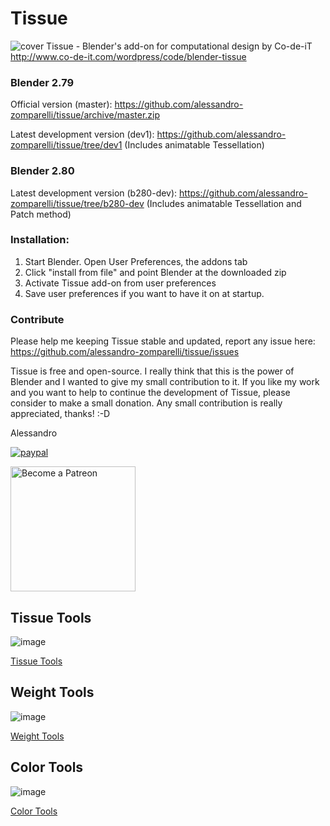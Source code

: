 # Tissue
![cover](http://alessandrozomparelli.com/tissue/Tissue%20-%20Cover.png)
Tissue - Blender's add-on for computational design by Co-de-iT
http://www.co-de-it.com/wordpress/code/blender-tissue

### Blender 2.79

Official version (master): https://github.com/alessandro-zomparelli/tissue/archive/master.zip

Latest development version (dev1): https://github.com/alessandro-zomparelli/tissue/tree/dev1
(Includes animatable Tessellation)

### Blender 2.80

Latest development version (b280-dev): https://github.com/alessandro-zomparelli/tissue/tree/b280-dev
(Includes animatable Tessellation and Patch method)



### Installation:

1. Start Blender. Open User Preferences, the addons tab 
2. Click "install from file" and point Blender at the downloaded zip
3. Activate Tissue add-on from user preferences
3. Save user preferences if you want to have it on at startup.


### Contribute
Please help me keeping Tissue stable and updated, report any issue here: https://github.com/alessandro-zomparelli/tissue/issues

Tissue is free and open-source. I really think that this is the power of Blender and I wanted to give my small contribution to it.
If you like my work and you want to help to continue the development of Tissue, please consider to make a small donation. Any small contribution is really appreciated, thanks! :-D

Alessandro


[![paypal](https://www.paypalobjects.com/en_US/i/btn/btn_donateCC_LG.gif)](https://www.paypal.com/cgi-bin/webscr?cmd=_s-xclick&hosted_button_id=ARSDJWXVFZ346)

<a href="https://www.patreon.com/bePatron?u=26421972" target="_blank"><img src="https://c5.patreon.com/external/logo/become_a_patron_button@2x.png" alt="Become a Patreon" width=200px></a>

## Tissue Tools

![image](http://alessandrozomparelli.com/tissue/Tissue%20Tools.jpg)

[Tissue Tools](https://github.com/alessandro-zomparelli/tissue/wiki/Tissue-Tools)

## Weight Tools

![image](http://alessandrozomparelli.com/tissue/Tissue%20Tools%20-%20Weight%20Paint.jpg)

[Weight Tools](https://github.com/alessandro-zomparelli/tissue/wiki/Weight-Tools)

## Color Tools

![image](http://alessandrozomparelli.com/tissue/Tissue%20Tools%20-%20Verte%20Paint.jpg)

[Color Tools](https://github.com/alessandro-zomparelli/tissue/wiki/Color-Tools)

